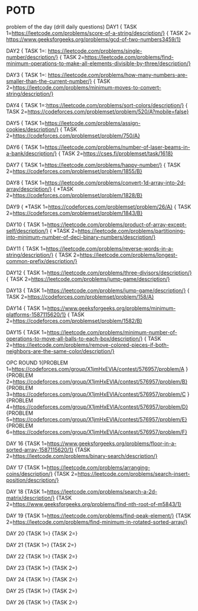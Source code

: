 # POTD
problem of the day (drill daily questions)
DAY1 { TASK 1=https://leetcode.com/problems/score-of-a-string/description/}
     { TASK 2= https://www.geeksforgeeks.org/problems/gcd-of-two-numbers3459/1}
     
DAY2 { TASK 1=: https://leetcode.com/problems/single-number/description/}
     { TASK 2=https://leetcode.com/problems/find-minimum-operations-to-make-all-elements-divisible-by-three/description/}     
     
DAY3 { TASK 1=: https://leetcode.com/problems/how-many-numbers-are-smaller-than-the-current-number/}
     { TASK 2=https://leetcode.com/problems/minimum-moves-to-convert-string/description/}     

DAY4 { TASK 1=:https://leetcode.com/problems/sort-colors/description/}
     { TASK 2=https://codeforces.com/problemset/problem/520/A?mobile=false}    

DAY5 { TASK 1=https://leetcode.com/problems/assign-cookies/description/}
     { TASK 2=https://codeforces.com/problemset/problem/750/A}  
     
DAY6 { TASK 1=https://leetcode.com/problems/number-of-laser-beams-in-a-bank/description/}
     { TASK 2=https://cses.fi/problemset/task/1618}    
     
DAY7 { TASK 1=https://leetcode.com/problems/happy-number/}
     { TASK 2=https://codeforces.com/problemset/problem/1855/B} 
     
DAY8 { TASK 1=https://leetcode.com/problems/convert-1d-array-into-2d-array/description/}
     { *TASK 2=https://codeforces.com/problemset/problem/1828/B}
     
DAY9 { *TASK 1=https://codeforces.com/problemset/problem/26/A}
     { TASK 2=https://codeforces.com/problemset/problem/1843/B} 
     
DAY10 { TASK 1=https://leetcode.com/problems/product-of-array-except-self/description/}
     { *TASK 2=https://leetcode.com/problems/partitioning-into-minimum-number-of-deci-binary-numbers/description/}
     
DAY11 { TASK 1=https://leetcode.com/problems/reverse-words-in-a-string/description/}
     { TASK 2=https://leetcode.com/problems/longest-common-prefix/description/} 
     
DAY12 { TASK 1=https://leetcode.com/problems/three-divisors/description/}
     { TASK 2=https://leetcode.com/problems/jump-game/description/}
     
DAY13 { TASK 1=https://leetcode.com/problems/jump-game/description/}
     { TASK 2=https://codeforces.com/problemset/problem/158/A}   
     
DAY14 { TASK 1=https://www.geeksforgeeks.org/problems/minimum-platforms-1587115620/1}
     { TASK 2=https://codeforces.com/problemset/problem/1582/B}   
     
DAY15 { TASK 1=https://leetcode.com/problems/minimum-number-of-operations-to-move-all-balls-to-each-box/description/}
     { TASK 2=https://leetcode.com/problems/remove-colored-pieces-if-both-neighbors-are-the-same-color/description/}   

OPC ROUND 1{PROBLEM 1=https://codeforces.com/group/X1jmHxEVlA/contest/576957/problem/A }
           {PROBLEM 2=https://codeforces.com/group/X1jmHxEVlA/contest/576957/problem/B}
           {PROBLEM 3=https://codeforces.com/group/X1jmHxEVlA/contest/576957/problem/C }
           {PROBLEM 4=https://codeforces.com/group/X1jmHxEVlA/contest/576957/problem/D}
           {PROBLEM 5=https://codeforces.com/group/X1jmHxEVlA/contest/576957/problem/E}
           {PROBLEM 6=https://codeforces.com/group/X1jmHxEVlA/contest/576957/problem/F}

DAY 16 {TASK 1=https://www.geeksforgeeks.org/problems/floor-in-a-sorted-array-1587115620/1}
       {TASK 2=https://leetcode.com/problems/binary-search/description/} 

DAY 17 {TASK 1=https://leetcode.com/problems/arranging-coins/description/}
       {TASK 2=https://leetcode.com/problems/search-insert-position/description/} 

DAY 18 {TASK 1=https://leetcode.com/problems/search-a-2d-matrix/description/}
       {TASK 2=https://www.geeksforgeeks.org/problems/find-nth-root-of-m5843/1}

DAY 19 {TASK 1=https://leetcode.com/problems/find-peak-element/}
       {TASK 2=https://leetcode.com/problems/find-minimum-in-rotated-sorted-array/}        
       
DAY 20 {TASK 1=}
       {TASK 2=} 
       
DAY 21 {TASK 1=}
       {TASK 2=}

DAY 22 {TASK 1=}
       {TASK 2=}        
       
DAY 23 {TASK 1=}
       {TASK 2=} 

DAY 24 {TASK 1=}
       {TASK 2=}

DAY 25 {TASK 1=}
       {TASK 2=}        
       
DAY 26 {TASK 1=}
       {TASK 2=} 
           
     
     
          
     
     
     
